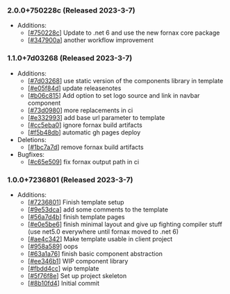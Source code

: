 ### 2.0.0+750228c (Released 2023-3-7)
* Additions:
    * [[#750228c](https://github.com/fslaborg/FsLab.Fornax/commit/750228cc57d00ea521d23d6436b00e07c5d5cb04)] Update to .net 6 and use the new fornax core package
    * [[#347900a](https://github.com/fslaborg/FsLab.Fornax/commit/347900ad4031303da8b19a39d625e8ec2c1510dc)] another workflow improvement

### 1.1.0+7d03268 (Released 2023-3-7)
* Additions:
    * [[#7d03268](https://github.com/fslaborg/FsLab.Fornax/commit/7d0326802f49ca265c595b18f6dd973f8258dad8)] use static version of the components library in template
    * [[#e05f84d](https://github.com/fslaborg/FsLab.Fornax/commit/e05f84da2f365557dd272b0365fe98a60f761a4e)] update releasenotes
    * [[#b06c815](https://github.com/fslaborg/FsLab.Fornax/commit/b06c815f27d2d225251a66b6d0f9e8e51dc469b1)] Add option to set logo source and link in navbar component
    * [[#73d0980](https://github.com/fslaborg/FsLab.Fornax/commit/73d098094a5fc357e756686c9138ebe862a64b6c)] more replacements in ci
    * [[#e332993](https://github.com/fslaborg/FsLab.Fornax/commit/e332993262f59096f0b1492bcddebd8a4f3f25be)] add base url parameter to template
    * [[#cc5eba0](https://github.com/fslaborg/FsLab.Fornax/commit/cc5eba0c69f190f6ca08610bf87e82c762145958)] ignore fornax build artifacts
    * [[#f5b48db](https://github.com/fslaborg/FsLab.Fornax/commit/f5b48db23881c941a6ad9aa7d8f9520fd01a79cf)] automatic gh pages deploy
* Deletions:
    * [[#1bc7a7d](https://github.com/fslaborg/FsLab.Fornax/commit/1bc7a7d5bf7e7338801d97a39528202a749d0519)] remove fornax build artifacts
* Bugfixes:
    * [[#c65e509](https://github.com/fslaborg/FsLab.Fornax/commit/c65e509e9b4d190d657105bb6e0e17ad582065ab)] fix fornax output path in ci

### 1.0.0+7236801 (Released 2023-3-7)
* Additions:
    * [[#7236801](https://github.com/fslaborg/FsLab.Fornax/commit/7236801ba8a288b1628f4fd698d3578d72af4d39)] Finish template setup
    * [[#9e53dca](https://github.com/fslaborg/FsLab.Fornax/commit/9e53dcaacf26e9259d2feed1ebafabcc8e7d8bc4)] add some comments to the template
    * [[#56a7d4b](https://github.com/fslaborg/FsLab.Fornax/commit/56a7d4ba323e785ea463c46a7f720decf1d375ff)] finish template pages
    * [[#e0e5be6](https://github.com/fslaborg/FsLab.Fornax/commit/e0e5be6f589e255b8242b9c9e93ce5df529f22e9)] finish minimal layout and give up fighting compiler stuff (use net5.0 everywhere until fornax moved to .net 6)
    * [[#ae4c342](https://github.com/fslaborg/FsLab.Fornax/commit/ae4c342147fe56e25b271b0d82ccc389cb1c34ef)] Make template usable in client project
    * [[#958a589](https://github.com/fslaborg/FsLab.Fornax/commit/958a5894499503c3706e62fe3badfb4928fd0b9f)] oops
    * [[#63a1a76](https://github.com/fslaborg/FsLab.Fornax/commit/63a1a764c7d1484b1e914ee619390a066124497c)] finish basic component abstraction
    * [[#ee346b1](https://github.com/fslaborg/FsLab.Fornax/commit/ee346b14f9aa4fc8faac5adb21e718ce946dd487)] WIP component library
    * [[#fbdd4cc](https://github.com/fslaborg/FsLab.Fornax/commit/fbdd4cca60606bef4f1bce7a9cb4d47212c58b16)] wip template
    * [[#5f76f8e](https://github.com/fslaborg/FsLab.Fornax/commit/5f76f8ee3bf156a782adc560c112fbda7aae5de2)] Set up project skeleton
    * [[#8b10fd4](https://github.com/fslaborg/FsLab.Fornax/commit/8b10fd413a793b3022aa597df6ad0cfd23eb8cf2)] Initial commit

